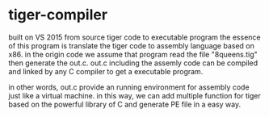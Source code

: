 # tiger-compiler
built on VS 2015 from source tiger code to executable program
the essence of this program is translate the tiger code to assembly language based on x86. 
in the origin code we assume that program read the file "8queens.tig" then generate the out.c.
out.c including the assemly code can be compiled and linked by any C compiler to get a executable program.

in other words, out.c provide an running environment for assembly code just like a virtual machine. 
in this way, we can add multiple function for tiger based on the powerful library of C and generate PE file in a easy way.
